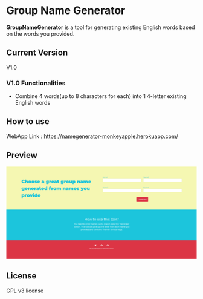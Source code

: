 # Group Name Generator
**GroupNameGenerator** is a tool for generating existing English words based on the words you provided.

## Current Version
V1.0

### V1.0 Functionalities
* Combine 4 words(up to 8 characters for each) into 1 4-letter existing English words

## How to use
WebApp Link : https://namegenerator-monkeyapple.herokuapp.com/

## Preview
![Screenshot](/images/index.png)

## License
GPL v3 license

